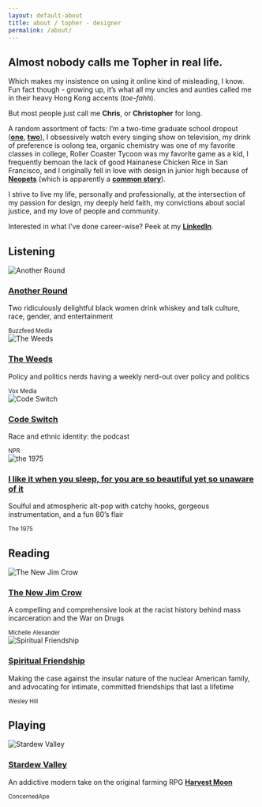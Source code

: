 ```yaml
---
layout: default-about
title: about / topher - designer
permalink: /about/
---
```


<section class="w-100 h6 cover absolute hero-about z-0 top-0">
  <div class="h6"></div>
</section>

<section class="w-100 bg-teal">
  <div class="mw-100 mw8-ns center pv4 ph5-l ph4 z-1 relative mt0">
    <h2 class="serif fw5 pb1 pr3 f2 titular-underline-mint lh-title mt0 mv3 dib">
      Almost nobody calls me Topher in real life.
    </h2>
    <p class="f3 lh-copy">
      Which makes my insistence on using it online kind of misleading, I know. Fun fact though - growing up, it’s what all my uncles and aunties called me in their heavy Hong Kong accents (<i>toe-fahh</i>).
    </p>
    <p class="f3 lh-copy mb4">
      But most people just call me <b>Chris</b>, or <b>Christopher</b> for long.
    </p>
  </div>
</section>

<section class="mw-100 mw8-ns center pv0 ph5-l ph4 z-1 relative">
  <p class="f4 lh-copy mt5">
    A random assortment of facts: I’m a two-time graduate school dropout (<a href="https://www.bethel.edu/seminary/academics/marital-family-therapy/" class="olive highlight"><b>one</b></a>, <a href="http://www.academyart.edu/academics/web-design/graduate" class="olive highlight"><b>two</b></a>), I obsessively watch every singing show on television, my drink of preference is oolong tea, organic chemistry was one of my favorite classes in college, Roller Coaster Tycoon was my favorite game as a kid, I frequently bemoan the lack of good Hainanese Chicken Rice in San Francisco, and I originally fell in love with design in junior high because of <a href="http://neopets.com" class="olive highlight"><b>Neopets</b></a> (which is apparently a <a href="https://twitter.com/soopa/status/716391958726336512" class="olive highlight"><b>common story</b></a>).
  </p>
  <p class="f4 lh-copy">
    I strive to live my life, personally and professionally, at the intersection of my passion for design, my deeply held faith, my convictions about social justice, and my love of people and community.
  </p>
  <p class="f4 mb4 lh-copy">
    Interested in what I’ve done career-wise? Peek at my <a href="https://www.linkedin.com/in/cauyeung" class="olive highlight"><b>LinkedIn</b></a>.
  </p>

  <h2 class="mb3 fw6 f4 ttu tracked titular-underline-teal pb2 pr3 dib">Listening</h2>
  <div class="dt mw-100 pa0 mt3">
    <div class="mb2 mb0-ns db dtc-ns v-top-ns">
      <img src="/assets/about/another-round.png" alt="Another Round" class="w4" />
    </div>
    <div class="db dtc-ns v-top pr0-ns pl3-ns">
      <h3 class="ml0 mv0 lh-title"><a href="https://www.buzzfeed.com/anotherround" class="olive highlight no-underline"><strong class="serif fw5 f3">Another Round</strong></a></h3>
      <p class="f4 lh-copy mt1 mb2">
        Two ridiculously delightful black women drink whiskey and talk culture, race, gender, and entertainment
      </p>
      <small class="f5 fw7 ttu tracked silver mv0">Buzzfeed Media</small>
    </div>
  </div>
  <div class="dt mw-100 pa0 mt4">
    <div class="mb2 mb0-ns db dtc-ns v-top-ns">
      <img src="/assets/about/the-weeds.png" alt="The Weeds" class="w4" />
    </div>
    <div class="db dtc-ns v-top pr0-ns pl3-ns">
      <h3 class="ml0 mv0 lh-title"><a href="http://www.vox.com/the-weeds" class="olive highlight no-underline"><strong class="serif fw5 f3">The Weeds</strong></a></h3>
      <p class="f4 lh-copy mt1 mb2">
        Policy and politics nerds having a weekly nerd-out over policy and politics
      </p>
      <small class="f5 fw7 ttu tracked silver mv0">Vox Media</small>
    </div>
  </div>
  <div class="dt mw-100 pa0 mt4">
    <div class="mb2 mb0-ns db dtc-ns v-top-ns">
      <img src="/assets/about/code-switch.png" alt="Code Switch" class="w4" />
    </div>
    <div class="db dtc-ns v-top pr0-ns pl3-ns">
      <h3 class="ml0 mv0 lh-title"><a href="http://www.npr.org/podcasts/510312/codeswitch" class="olive highlight no-underline"><strong class="serif fw5 f3">Code Switch</strong></a></h3>
      <p class="f4 lh-copy mt1 mb2">
        Race and ethnic identity: the podcast
      </p>
      <small class="f5 fw7 ttu tracked silver mv0">NPR</small>
    </div>
  </div>
  <div class="dt mw-100 pa0 mt4">
    <div class="mb2 mb0-ns db dtc-ns v-top-ns">
      <img src="/assets/about/1975.png" alt="the 1975" class="w4" />
    </div>
    <div class="db dtc-ns v-top pr0-ns pl3-ns">
      <h3 class="ml0 mv0 lh-title"><a href="https://open.spotify.com/album/1JFmNyVPdBF1ECvv4fhpW4" class="olive highlight no-underline"><strong class="serif fw5 f3">I like it when you sleep, for you are so beautiful yet so unaware of it</strong></a></h3>
      <p class="f4 lh-copy mt1 mb2">
        Soulful and atmospheric alt-pop with catchy hooks, gorgeous instrumentation, and a fun 80’s flair
      </p>
      <small class="f5 fw7 ttu tracked silver mv0">The 1975</small>
    </div>
  </div>

  <h2 class="mt5 mb3 fw6 f4 ttu tracked titular-underline-teal pb2 pr3 dib">Reading</h2>
  <div class="dt mw-100 pa0 mt3">
    <div class="mb2 mb0-ns db dtc-ns v-top-ns">
      <img src="/assets/about/new-jim-crow.png" alt="The New Jim Crow" class="w4" />
    </div>
    <div class="db dtc-ns v-top pr0-ns pl3-ns">
      <h3 class="ml0 mv0 lh-title"><a href="https://www.amazon.com/New-Jim-Crow-Incarceration-Colorblindness/dp/1595586431" class="olive highlight no-underline"><strong class="serif fw5 f3">The New Jim Crow</strong></a></h3>
      <p class="f4 lh-copy mt1 mb2">
        A compelling and comprehensive look at the racist history behind mass incarceration and the War on Drugs
      </p>
      <small class="f5 fw7 ttu tracked silver mv0">Michelle Alexander</small>
    </div>
  </div>
  <div class="dt mw-100 pa0 mt4">
    <div class="mb2 mb0-ns db dtc-ns v-top-ns">
      <img src="/assets/about/spiritual-friendship.png" alt="Spiritual Friendship" class="w4" />
    </div>
    <div class="db dtc-ns v-top pr0-ns pl3-ns">
      <h3 class="ml0 mv0 lh-title"><a href="https://www.amazon.com/Spiritual-Friendship-Finding-Celibate-Christian/dp/1587433494/" class="olive highlight no-underline"><strong class="serif fw5 f3">Spiritual Friendship</strong></a></h3>
      <p class="f4 lh-copy mt1 mb2">
        Making the case against the insular nature of the nuclear American family, and advocating for intimate, committed friendships that last a lifetime
      </p>
      <small class="f5 fw7 ttu tracked silver mv0">Wesley Hill</small>
    </div>
  </div>

  <h2 class="mt5 mb3 fw6 f4 ttu tracked titular-underline-teal pb2 pr3 dib">Playing</h2>
  <div class="dt mw-100 pa0 mt3 mb5">
    <div class="mb2 mb0-ns db dtc-ns v-top-ns">
      <img src="/assets/about/stardew-valley.png" alt="Stardew Valley" class="w4" />
    </div>
    <div class="db dtc-ns v-top pr0-ns pl3-ns">
      <h3 class="ml0 mv0 lh-title"><a href="https://www.gog.com/game/stardew_valley" class="olive highlight no-underline"><strong class="serif fw5 f3">Stardew Valley</strong></a></h3>
      <p class="f4 lh-copy mt1 mb2">
        An addictive modern take on the original farming RPG <a href="https://en.wikipedia.org/wiki/Harvest_Moon_(video_game)" class="olive highlight"><b>Harvest Moon</b></a>
      </p>
      <small class="f5 fw7 ttu tracked silver mv0">ConcernedApe</small>
    </div>
  </div>
</section>